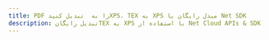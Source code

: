 ---title: PDF را به  تبدیل کنیدXPS، TEX به XPS مبدل رایگان یا Net SDKdescription: تبدیل رایگانTEX به XPS با استفاده از Net Cloud APIs & SDK همچنین اسناد PDF را در Cloud ایجاد، ویرایش و رندر کنید.---